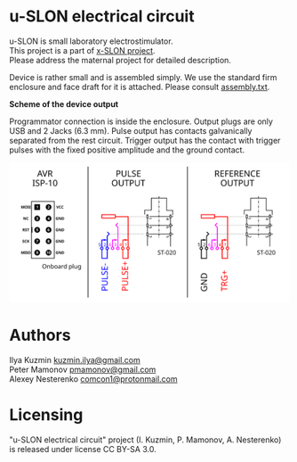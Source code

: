 # u-SLON electrical circuit

u-SLON is small laboratory electrostimulator.  
This project is a part of [x-SLON project](https://github.com/comcon1/x-SLON).  
Please address the maternal project for detailed description.

Device is rather small and is assembled simply. We use the standard firm enclosure and face draft for it is attached. 
Please consult [assembly.txt](case/assembly.txt).

**Scheme of the device output**

Programmator connection is inside the enclosure. Output plugs are only USB and 2 Jacks (6.3 mm).
Pulse output has contacts galvanically separated from the rest circuit. 
Trigger output has the contact with trigger pulses with the fixed positive amplitude and the ground contact.

![U-SLON output](case/out-plugs.svg)

# Authors

Ilya Kuzmin <kuzmin.ilya@gmail.com>  
Peter Mamonov <pmamonov@gmail.com>  
Alexey Nesterenko <comcon1@protonmail.com>  

# Licensing

"u-SLON electrical circuit" project (I. Kuzmin, P. Mamonov, A. Nesterenko)
is released under license CC BY-SA 3.0.
